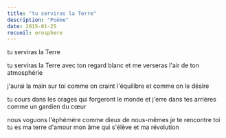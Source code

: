 ```yaml
---
title: "tu serviras la Terre"
description: "Poème"
date: 2015-01-25
recueil: erosphere
---
```


tu serviras la Terre

tu serviras la Terre avec ton regard blanc
et me verseras l'air de ton atmosphérie

j'aurai la main sur toi comme on craint l'équilibre
et comme on le désire

tu cours dans les orages qui forgeront le monde
et j'erre dans tes arrières comme un gardien du cœur

nous voguons l'éphémère comme dieux de nous-mêmes
je te rencontre toi tu es ma terre d'amour
mon âme qui s'élève et ma révolution
